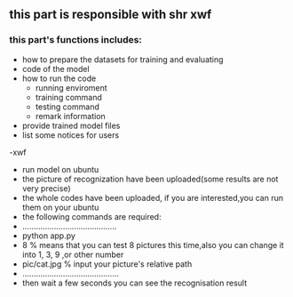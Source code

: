 ## this part is responsible with shr xwf
### this part's functions includes:
* how to prepare the datasets for training and evaluating
* code of the model
* how to run the code
  - running enviroment 
  - training command
  - testing command
  - remark information
* provide trained model files
* list some notices for users

-xwf
* run model on ubuntu
* the picture of recognization have been uploaded(some results are not very precise)
* the whole codes have been uploaded, if you are interested,you can run them on your ubuntu
* the following commands are required:
* ..........................................
* python app.py
* 8    % means that you can test 8 pictures this time,also you can change it into 1, 3, 9 ,or other number
* pic/cat.jpg   % input your picture's relative path
* ...........................................
* then wait a few seconds you can see the recognisation result

